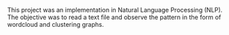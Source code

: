 This project was an implementation in Natural Language Processing (NLP). The objective was to read a text file and observe the pattern in the form of wordcloud and clustering graphs. 
